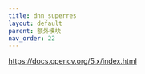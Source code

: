 ```yaml
---
title: dnn_superres
layout: default
parent: 额外模块
nav_order: 22
---
```


https://docs.opencv.org/5.x/index.html